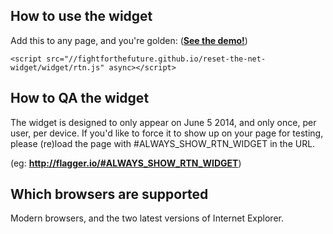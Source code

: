 How to use the widget
-------------------------
Add this to any page, and you're golden: ([**See the demo!**][2])
```
<script src="//fightforthefuture.github.io/reset-the-net-widget/widget/rtn.js" async></script>
```


How to QA the widget
--------------------
The widget is designed to only appear on June 5 2014, and only once, per user, per device. If you'd like to force it to show up on your page for testing, please (re)load the page with #ALWAYS_SHOW_RTN_WIDGET in the URL.

(eg: **http://flagger.io/#ALWAYS_SHOW_RTN_WIDGET**)


Which browsers are supported
------------
Modern browsers, and the two latest versions of Internet Explorer.







[1]: https://www.resetthenet.org
[2]: https://fightforthefuture.github.io/reset-the-net-widget/demo.html
[3]: https://fightforthefuture.github.io/reset-the-net-widget/demo_mobile.html

